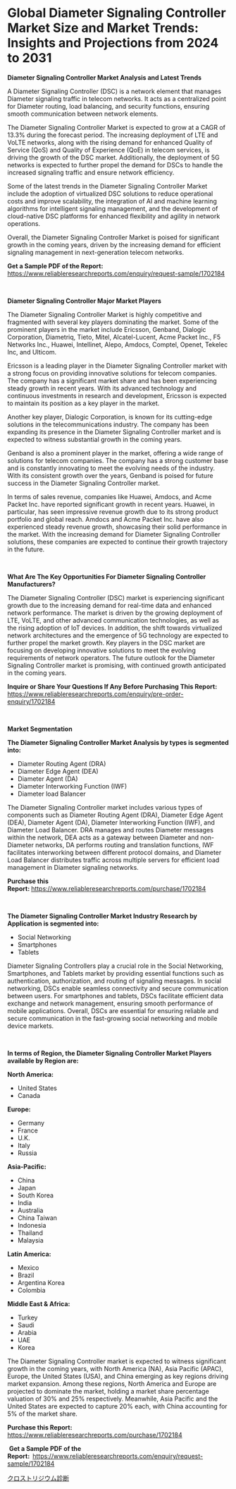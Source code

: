 <p><h1>Global Diameter Signaling Controller Market Size and Market Trends: Insights and Projections from 2024 to 2031</h1></p><p><strong>Diameter Signaling Controller Market Analysis and Latest Trends</strong></p>
<p><p>A Diameter Signaling Controller (DSC) is a network element that manages Diameter signaling traffic in telecom networks. It acts as a centralized point for Diameter routing, load balancing, and security functions, ensuring smooth communication between network elements.</p><p>The Diameter Signaling Controller Market is expected to grow at a CAGR of 13.3% during the forecast period. The increasing deployment of LTE and VoLTE networks, along with the rising demand for enhanced Quality of Service (QoS) and Quality of Experience (QoE) in telecom services, is driving the growth of the DSC market. Additionally, the deployment of 5G networks is expected to further propel the demand for DSCs to handle the increased signaling traffic and ensure network efficiency.</p><p>Some of the latest trends in the Diameter Signaling Controller Market include the adoption of virtualized DSC solutions to reduce operational costs and improve scalability, the integration of AI and machine learning algorithms for intelligent signaling management, and the development of cloud-native DSC platforms for enhanced flexibility and agility in network operations.</p><p>Overall, the Diameter Signaling Controller Market is poised for significant growth in the coming years, driven by the increasing demand for efficient signaling management in next-generation telecom networks.</p></p>
<p><strong>Get a Sample PDF of the Report:&nbsp;</strong> <a href="https://www.reliableresearchreports.com/enquiry/request-sample/1702184">https://www.reliableresearchreports.com/enquiry/request-sample/1702184</a></p>
<p>&nbsp;</p>
<p><strong>Diameter Signaling Controller Major Market Players</strong></p>
<p><p>The Diameter Signaling Controller Market is highly competitive and fragmented with several key players dominating the market. Some of the prominent players in the market include Ericsson, Genband, Dialogic Corporation, Diametriq, Tieto, Mitel, Alcatel-Lucent, Acme Packet Inc., F5 Networks Inc., Huawei, Intellinet, Alepo, Amdocs, Comptel, Openet, Tekelec Inc, and Ulticom.</p><p>Ericsson is a leading player in the Diameter Signaling Controller market with a strong focus on providing innovative solutions for telecom companies. The company has a significant market share and has been experiencing steady growth in recent years. With its advanced technology and continuous investments in research and development, Ericsson is expected to maintain its position as a key player in the market.</p><p>Another key player, Dialogic Corporation, is known for its cutting-edge solutions in the telecommunications industry. The company has been expanding its presence in the Diameter Signaling Controller market and is expected to witness substantial growth in the coming years.</p><p>Genband is also a prominent player in the market, offering a wide range of solutions for telecom companies. The company has a strong customer base and is constantly innovating to meet the evolving needs of the industry. With its consistent growth over the years, Genband is poised for future success in the Diameter Signaling Controller market.</p><p>In terms of sales revenue, companies like Huawei, Amdocs, and Acme Packet Inc. have reported significant growth in recent years. Huawei, in particular, has seen impressive revenue growth due to its strong product portfolio and global reach. Amdocs and Acme Packet Inc. have also experienced steady revenue growth, showcasing their solid performance in the market. With the increasing demand for Diameter Signaling Controller solutions, these companies are expected to continue their growth trajectory in the future.</p></p>
<p>&nbsp;</p>
<p><strong>What Are The Key Opportunities For Diameter Signaling Controller Manufacturers?</strong></p>
<p><p>The Diameter Signaling Controller (DSC) market is experiencing significant growth due to the increasing demand for real-time data and enhanced network performance. The market is driven by the growing deployment of LTE, VoLTE, and other advanced communication technologies, as well as the rising adoption of IoT devices. In addition, the shift towards virtualized network architectures and the emergence of 5G technology are expected to further propel the market growth. Key players in the DSC market are focusing on developing innovative solutions to meet the evolving requirements of network operators. The future outlook for the Diameter Signaling Controller market is promising, with continued growth anticipated in the coming years.</p></p>
<p><strong>Inquire or Share Your Questions If Any Before Purchasing This Report:</strong> <a href="https://www.reliableresearchreports.com/enquiry/pre-order-enquiry/1702184">https://www.reliableresearchreports.com/enquiry/pre-order-enquiry/1702184</a></p>
<p>&nbsp;</p>
<p><strong>Market Segmentation</strong></p>
<p><strong>The Diameter Signaling Controller Market Analysis by types is segmented into:</strong></p>
<p><ul><li>Diameter Routing Agent (DRA)</li><li>Diameter Edge Agent (DEA)</li><li>Diameter Agent (DA)</li><li>Diameter Interworking Function (IWF)</li><li>Diameter load Balancer</li></ul></p>
<p><p>The Diameter Signaling Controller market includes various types of components such as Diameter Routing Agent (DRA), Diameter Edge Agent (DEA), Diameter Agent (DA), Diameter Interworking Function (IWF), and Diameter Load Balancer. DRA manages and routes Diameter messages within the network, DEA acts as a gateway between Diameter and non-Diameter networks, DA performs routing and translation functions, IWF facilitates interworking between different protocol domains, and Diameter Load Balancer distributes traffic across multiple servers for efficient load management in Diameter signaling networks.</p></p>
<p><strong>Purchase this Report:&nbsp;</strong><a href="https://www.reliableresearchreports.com/purchase/1702184">https://www.reliableresearchreports.com/purchase/1702184</a></p>
<p>&nbsp;</p>
<p><strong>The Diameter Signaling Controller Market Industry Research by Application is segmented into:</strong></p>
<p><ul><li>Social Networking</li><li>Smartphones</li><li>Tablets</li></ul></p>
<p><p>Diameter Signaling Controllers play a crucial role in the Social Networking, Smartphones, and Tablets market by providing essential functions such as authentication, authorization, and routing of signaling messages. In social networking, DSCs enable seamless connectivity and secure communication between users. For smartphones and tablets, DSCs facilitate efficient data exchange and network management, ensuring smooth performance of mobile applications. Overall, DSCs are essential for ensuring reliable and secure communication in the fast-growing social networking and mobile device markets.</p></p>
<p>&nbsp;</p>
<p><strong>In terms of Region, the Diameter Signaling Controller Market Players available by Region are:</strong></p>
<p>
    <p> <strong> North America: </strong>
        <ul>
            <li>United States</li>
            <li>Canada</li>
        </ul>
        </p> 
    <p> <strong> Europe: </strong>
        <ul>
            <li>Germany</li>
            <li>France</li>
            <li>U.K.</li>
            <li>Italy</li>
            <li>Russia</li>
        </ul>
        </p> 
    <p> <strong> Asia-Pacific: </strong>
        <ul>
            <li>China</li>
            <li>Japan</li>
            <li>South Korea</li>
            <li>India</li>
            <li>Australia</li>
            <li>China Taiwan</li>
            <li>Indonesia</li>
            <li>Thailand</li>
            <li>Malaysia</li>
        </ul>
        </p> 
    <p> <strong> Latin America: </strong>
        <ul>
            <li>Mexico</li>
            <li>Brazil</li>
            <li>Argentina Korea</li>
            <li>Colombia</li>
        </ul>
        </p> 
    <p> <strong> Middle East & Africa: </strong>
        <ul>
            <li>Turkey</li>
            <li>Saudi</li>
            <li>Arabia</li>
            <li>UAE</li>
            <li>Korea</li>
        </ul>
    </p>
    </p>
<p><p>The Diameter Signaling Controller market is expected to witness significant growth in the coming years, with North America (NA), Asia Pacific (APAC), Europe, the United States (USA), and China emerging as key regions driving market expansion. Among these regions, North America and Europe are projected to dominate the market, holding a market share percentage valuation of 30% and 25% respectively. Meanwhile, Asia Pacific and the United States are expected to capture 20% each, with China accounting for 5% of the market share.</p></p>
<p><strong>Purchase this Report: </strong><a href="https://www.reliableresearchreports.com/purchase/1702184">https://www.reliableresearchreports.com/purchase/1702184</a></p>
<p>&nbsp;<strong>Get a Sample PDF of the Report:&nbsp;&nbsp;</strong><a href="https://www.reliableresearchreports.com/enquiry/request-sample/1702184">https://www.reliableresearchreports.com/enquiry/request-sample/1702184</a></p>
<p><strong></strong></p>
<p><p><a href="https://github.com/lily-u-genius/Market-Research-Report-List-1/blob/main/737653110912.md">クロストリジウム診断</a></p></p>